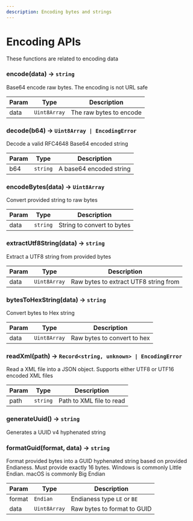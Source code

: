 ```yaml
---
description: Encoding bytes and strings
---
```


# Encoding APIs

These functions are related to encoding data

### encode(data) -> `string`

Base64 encode raw bytes. The encoding is not URL safe

| Param | Type         | Description             |
| ----- | ------------ | ----------------------- |
| data  | `Uint8Array` | The raw bytes to encode |

### decode(b64) -> `Uint8Array | EncodingError`

Decode a valid RFC4648 Base64 encoded string

| Param | Type     | Description             |
| ----- | -------- | ----------------------- |
| b64   | `string` | A base64 encoded string |

### encodeBytes(data) -> `Uint8Array`

Convert provided string to raw bytes

| Param | Type     | Description                |
| ----- | -------- | -------------------------- |
| data  | `string` | String to convert to bytes |

### extractUtf8String(data) -> `string`

Extract a UTF8 string from provided bytes

| Param | Type         | Description                           |
| ----- | ------------ | ------------------------------------- |
| data  | `Uint8Array` | Raw bytes to extract UTF8 string from |

### bytesToHexString(data) -> `string`

Convert bytes to Hex string

| Param | Type         | Description                 |
| ----- | ------------ | --------------------------- |
| data  | `Uint8Array` | Raw bytes to convert to hex |

### readXml(path) -> `Record<string, unknown> | EncodingError`

Read a XML file into a JSON object. Supports either UTF8 or UTF16 encoded XML
files

| Param | Type     | Description              |
| ----- | -------- | ------------------------ |
| path  | `string` | Path to XML file to read |

### generateUuid() -> `string`

Generates a UUID v4 hyphenated string

### formatGuid(format, data) -> `string`

Format provided bytes into a GUID hyphenated string based on provided Endianess. Must provide exactly 16 bytes.
Windows is commonly Little Endian. macOS is commonly Big Endian

| Param  | Type         | Description                 |
| ------ | ------------ | --------------------------- |
| format | `Endian`     | Endianess type `LE` or `BE` |
| data   | `Uint8Array` | Raw bytes to format to GUID |
